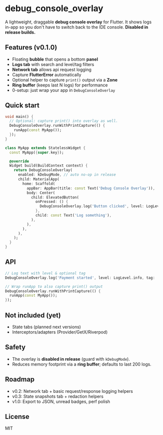 
# debug_console_overlay

A lightweight, draggable **debug console overlay** for Flutter. It shows logs in-app so you don't have to switch back to the IDE console. **Disabled in release builds.**

## Features (v0.1.0)
- Floating **bubble** that opens a bottom **panel**
- **Logs tab** with search and level/tag filters
- **Network tab** allows api request logging 
- Capture **FlutterError** automatically
- Optional helper to capture `print()` output via a **Zone**
- **Ring buffer** (keeps last N logs) for performance
- 0-setup: just wrap your app in `DebugConsoleOverlay`

## Quick start

```dart
void main() {
  // Optional: capture print() into overlay as well.
  DebugConsoleOverlay.runWithPrintCapture(() {
    runApp(const MyApp());
  });
}

class MyApp extends StatelessWidget {
  const MyApp({super.key});

  @override
  Widget build(BuildContext context) {
    return DebugConsoleOverlay(
      enabled: kDebugMode, // auto no-op in release
      child: MaterialApp(
        home: Scaffold(
          appBar: AppBar(title: const Text('Debug Console Overlay')),
          body: Center(
            child: ElevatedButton(
              onPressed: () {
                DebugConsoleOverlay.log('Button clicked', level: LogLevel.info, tag: 'UI');
              },
              child: const Text('Log something'),
            ),
          ),
        ),
      ),
    );
  }
}
```

## API

```dart
// Log text with level & optional tag
DebugConsoleOverlay.log('Payment started', level: LogLevel.info, tag: 'PAY');

// Wrap runApp to also capture print() output
DebugConsoleOverlay.runWithPrintCapture(() {
  runApp(const MyApp());
});
```

## Not included (yet)
- State tabs (planned next versions)
- Interceptors/adapters (Provider/GetX/Riverpod)

## Safety
- The overlay is **disabled in release** (guard with `kDebugMode`).
- Reduces memory footprint via a **ring buffer**; defaults to last 200 logs.

## Roadmap
- v0.2: Network tab + basic request/response logging helpers
- v0.3: State snapshots tab + redaction helpers
- v1.0: Export to JSON, unread badges, perf polish

## License
MIT
